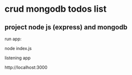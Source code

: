 # crud mongodb todos list



<h2>project node js (express) and mongodb</h2>
<p> run app:</p>
<p> node index.js </p>
<p> listening  app </p>
<p> http://localhost:3000 </p>
  
